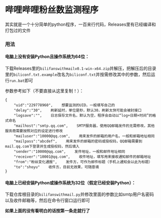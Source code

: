 # 哔哩哔哩粉丝数监测程序

其实就是一个十分简单的python程序，一百来行代码，Releases里有已经编译和打包过的文件

### 用法

#### 电脑上没有安装Python且操作系统为64位：

下载Releases里的```bilifanswithmailv0.1-win-x64.zip```并解压，把解压后的目录里的```biliconf.txt.example```改名为```biliconf.txt```并按需修改其中的参数，然后运行```run.bat```即可

参数参考如下（不要直接从这里复制！）：
```
{
    "uid":"229778960",    想要监测的UID，一般填写自己的
    "delay":"30",    刷新延时，单位是秒，默认30，刷新太快可能会被封接口
    "logsave":"",    日志保存文件名，默认为空，程序会自动以“log+日期+时间”的格式命名
    "mailhost":"smtp.qq.com",    SMTP服务器，使用QQ邮箱发件的无需修改，其他服务商需要按照对应的设定进行修改
    "mailuser":"10000@qq.com",    用来发件的邮箱的用户名，一般和邮箱地址相同
    "mailpass":"abcdef",    用来发件的邮箱的密码或授权码，QQ邮箱需要到mail.qq.com下登录并生成授权码，然后填入
    "sender":"10000@qq.com",    发件地址，一般和邮件地址相同
    "receiver":"10001@qq.com",    收件地址，填写用来接收通知邮件的邮箱地址
    "from":"粉丝变化通报",    发件方，可作为邮件标题（手机上通知会以此为标题）
    "to":"shoyu"    收件方，目前无效果，可随意填
}
```

#### 电脑上已经安装Python或操作系统为32位（假定已经安装Python）：

下载仓库根目录的```bilifanswithmail.py```并修改里面的参数比如smtp用户名密码以及收件邮箱等，然后在命令行窗口运行即可

**如果上面的没有看明白的话按第一条走就行了**
